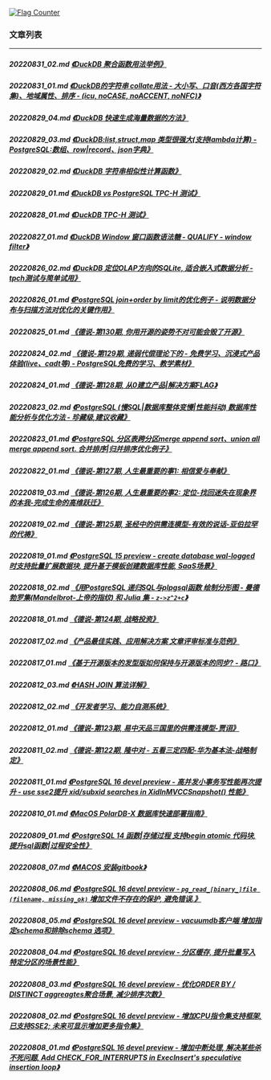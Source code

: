<a rel="nofollow" href="http://info.flagcounter.com/h9V1"  ><img src="http://s03.flagcounter.com/count/h9V1/bg_FFFFFF/txt_000000/border_CCCCCC/columns_2/maxflags_12/viewers_0/labels_0/pageviews_0/flags_0/"  alt="Flag Counter"  border="0"  ></a>  
  
### 文章列表  
----  
##### 20220831_02.md   [《DuckDB 聚合函数用法举例》](20220831_02.md)  
##### 20220831_01.md   [《DuckDB的字符串 collate用法 - 大小写、口音(西方各国字符集)、地域属性、排序 - (icu, noCASE, noACCENT, noNFC)》](20220831_01.md)  
##### 20220829_04.md   [《DuckDB 快速生成海量数据的方法》](20220829_04.md)  
##### 20220829_03.md   [《DuckDB:list,struct,map 类型很强大(支持lambda计算) - PostgreSQL:数组、row|record、json字典》](20220829_03.md)  
##### 20220829_02.md   [《DuckDB 字符串相似性计算函数》](20220829_02.md)  
##### 20220829_01.md   [《DuckDB vs PostgreSQL TPC-H 测试》](20220829_01.md)  
##### 20220828_01.md   [《DuckDB TPC-H 测试》](20220828_01.md)  
##### 20220827_01.md   [《DuckDB Window 窗口函数语法糖 - QUALIFY - window filter》](20220827_01.md)  
##### 20220826_02.md   [《DuckDB 定位OLAP方向的SQLite, 适合嵌入式数据分析 - tpch测试与简单试用》](20220826_02.md)  
##### 20220826_01.md   [《PostgreSQL join+order by limit的优化例子 - 说明数据分布与扫描方法对优化的关键作用》](20220826_01.md)  
##### 20220825_01.md   [《德说-第130期, 你用开源的姿势不对可能会毁了开源》](20220825_01.md)  
##### 20220824_02.md   [《德说-第129期, 递弱代偿理论下的 - 免费学习、沉浸式产品体验(live、cadt等) - PostgreSQL免费的学习、教学素材》](20220824_02.md)  
##### 20220824_01.md   [《德说-第128期, 从0建立产品|解决方案FLAG》](20220824_01.md)  
##### 20220823_02.md   [《PostgreSQL (慢SQL|数据库整体变慢|性能抖动) 数据库性能分析与优化方法 - 珍藏级,建议收藏》](20220823_02.md)  
##### 20220823_01.md   [《PostgreSQL 分区表跨分区merge append sort、union all merge append sort. 合并排序|归并排序优化例子》](20220823_01.md)  
##### 20220822_01.md   [《德说-第127期, 人生最重要的事1: 相信爱与奉献》](20220822_01.md)  
##### 20220819_03.md   [《德说-第126期, 人生最重要的事2: 定位-找回迷失在现象界的本我-完成生命的高维跃迁》](20220819_03.md)  
##### 20220819_02.md   [《德说-第125期, 圣经中的供需连模型-有效的说话-亚伯拉罕的代祷》](20220819_02.md)  
##### 20220819_01.md   [《PostgreSQL 15 preview - create database wal-logged 时支持批量扩展数据块, 提升基于模板创建数据库性能, SaaS场景》](20220819_01.md)  
##### 20220818_02.md   [《用PostgreSQL 递归SQL与plpgsql函数 绘制分形图 - 曼德勃罗集(Mandelbrot-上帝的指纹) 和 Julia 集 - `z->z^2+c`》](20220818_02.md)  
##### 20220818_01.md   [《德说-第124期, 战略投资》](20220818_01.md)  
##### 20220817_02.md   [《产品最佳实践、应用解决方案 文章评审标准与范例》](20220817_02.md)  
##### 20220817_01.md   [《基于开源版本的发型版如何保持与开源版本的同步? - 路口》](20220817_01.md)  
##### 20220812_03.md   [《HASH JOIN 算法详解》](20220812_03.md)  
##### 20220812_02.md   [《开发者学习、能力自测系统》](20220812_02.md)  
##### 20220812_01.md   [《德说-第123期, 易中天品三国里的供需连模型-贾诩》](20220812_01.md)  
##### 20220811_02.md   [《德说-第122期, 隆中对 - 五看三定四配-华为基本法-战略制定》](20220811_02.md)  
##### 20220811_01.md   [《PostgreSQL 16 devel preview - 高并发小事务写性能再次提升 - use sse2提升 xid/subxid searches in XidInMVCCSnapshot() 性能》](20220811_01.md)  
##### 20220810_01.md   [《MacOS PolarDB-X 数据库快速部署指南》](20220810_01.md)  
##### 20220809_01.md   [《PostgreSQL 14 函数|存储过程 支持begin atomic 代码块, 提升sql函数|过程安全性》](20220809_01.md)  
##### 20220808_07.md   [《MACOS 安装gitbook》](20220808_07.md)  
##### 20220808_06.md   [《PostgreSQL 16 devel preview - `pg_read_[binary_]file (filename, missing_ok)` 增加文件不存在的保护, 避免错误.》](20220808_06.md)  
##### 20220808_05.md   [《PostgreSQL 16 devel preview - vacuumdb客户端 增加指定schema和排除schema 选项》](20220808_05.md)  
##### 20220808_04.md   [《PostgreSQL 16 devel preview - 分区缓存, 提升批量写入特定分区的场景性能》](20220808_04.md)  
##### 20220808_03.md   [《PostgreSQL 16 devel preview - 优化ORDER BY / DISTINCT aggreagtes聚合场景, 减少排序次数》](20220808_03.md)  
##### 20220808_02.md   [《PostgreSQL 16 devel preview - 增加CPU指令集支持框架, 已支持SSE2; 未来可显示增加更多指令集》](20220808_02.md)  
##### 20220808_01.md   [《PostgreSQL 16 devel preview - 增加中断处理, 解决某些杀不死问题, Add CHECK_FOR_INTERRUPTS in ExecInsert's speculative insertion loop》](20220808_01.md)  
